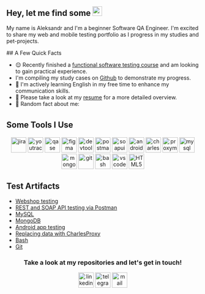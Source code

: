 ## Hey, let me find some <img src="https://em-content.zobj.net/source/microsoft-teams/363/lady-beetle_1f41e.png" height="25" >

<p> My name is Aleksandr and I'm a beginner Software QA Engineer. I'm excited to share my web and mobile testing portfolio as I progress in my studies and pet-projects.</p> 

<div style="display: flex; align-items: flex-start; margin-bottom: 20px;">
  <div style="flex: 1;">
    ## A Few Quick Facts
    <ul>
      <li> 😌 Recently finished a <a href="">functional software testing course</a> and am looking to gain practical experience. </li>
      <li> I'm compiling my study cases on <a href="https://github.com/AleksandrBarchuk">Github</a> to demonstrate my progress.</li> </li>
      <li> 📖 I'm actively learning English in my free time to enhance my communication skills.</li>
      <li> 📙 Please take a look at my <a href="">resume</a> for a more detailed overview.</li>
      <li> 🧣 Random fact about me: </li>
    </ul>
  </div>
</div>
  
<h2 style="margin-top: 20px; margin-bottom: 20px;">Some Tools I Use</h2>
<p style="text-align: center; margin-bottom: 20px;">
  <img src="https://cdn.jsdelivr.net/gh/devicons/devicon/icons/jira/jira-original.svg" title="jira" alt="jira" width="40" height="40"/>
  <img src="https://upload.wikimedia.org/wikipedia/commons/thumb/8/8d/YouTrack_Icon.svg/1024px-YouTrack_Icon.svg.png?20200803082248" title="youtrack" alt="youtrack" width="40" height="40"/>
  <img src="https://luna1.co/eb0187.png" title="qase" alt="qase" width="40" height="40"/>
    <img src="c" title="figma" alt="figma" width="40" height="40"/>
  <img src="https://d33wubrfki0l68.cloudfront.net/38b5c953a4667366685d55db55d057c86db1fc54/a0fdc/static/acae6b24d940347661ca901ea07f47c1/chrome-dev-logo-icon.png" title="devtools" alt="devtools" width="40" height="40"/>
  <img src="https://www.svgrepo.com/show/354202/postman-icon.svg" title="postman" alt="postman" width="40" height="40"/>
  <img src="https://encrypted-tbn0.gstatic.com/images?q=tbn:ANd9GcTDLj-17hLuPse4K5lo4VLNFRn89rjLSB-KKIZMdNjB0Q&s" title="soapui" alt="soapui" width="40" height="40"/>
   <img src="https://cdn.jsdelivr.net/gh/devicons/devicon/icons/androidstudio/androidstudio-original.svg" title="android-studio" alt="android-studio" width="40" height="40"/>
  <img src="https://cdn.icon-icons.com/icons2/3053/PNG/512/charles_proxy_macos_bigsur_icon_190302.png" title="charles-proxy" alt="charles-proxy" width="40" height="40"/>
  <img src="https://ph-files.imgix.net/f1aba60e-b071-4afd-bde6-7c123853a3ae.png?auto=format" title="proxyman" alt="proxyman" width="40" height="40"/>
  <img src="https://cdn.jsdelivr.net/gh/devicons/devicon/icons/mysql/mysql-original.svg" title="mysql" alt="mysql" width="40" height="40"/>
  <img src="https://cdn.jsdelivr.net/gh/devicons/devicon/icons/mongodb/mongodb-original.svg" title="mongodb" alt="mongodb" width="40" height="40"/>
  <img src="https://cdn.jsdelivr.net/gh/devicons/devicon/icons/git/git-original.svg" title="git" alt="git" width="40" height="40"/>
  <img src="https://upload.wikimedia.org/wikipedia/commons/thumb/4/4b/Bash_Logo_Colored.svg/1024px-Bash_Logo_Colored.svg.png?20180723054350" title="bash" alt="bash" width="40" height="40"/>
  <img src="https://cdn.jsdelivr.net/gh/devicons/devicon/icons/vscode/vscode-original.svg" title="vscode" alt="vscode" width="40" height="40"/>
  <img src="https://cdn-icons-png.flaticon.com/512/919/919827.png" title="HTML5" alt="HTML5" width="40" height="40"/>
</p>

<h2>Test Artifacts</h2>
<p>
 <ul>
    
<li>  <a href="https://github.com//web_testing">Webshop testing</a>  </li>
<li>  <a href="https://github.com//api_testing"> REST and SOAP API testing via Postman </a>   </li>
<li> <a href="https://github.com//sql">MySQL</a>   </li>
<li>  <a href="https://github.com//mongodb">MongoDB</a>  </li>
<li>  <a href="https://github.com//mobile_testing"> Android app testing</a>   </li>
<li> <a href="https://github.com//charlesproxy">Replacing data with CharlesProxy</a>  </li>
<li> <a href="https://github.com//bash"> Bash </a>  </li>
<li> <a href="https://github.com//git"> Git </a> </li>
</ul>
</p>
<h3 align="center"> Take a look at my repositories and let's get in touch! </h3>
<p align="center">
<a href= "https://www.linkedin.com/in//"><img src="https://img.icons8.com/?size=512&id=13930&format=png" width="40" height="40" alt="linkedin"/></a>
<a href= "https://t.me/MissterAlex"><img src="https://img.icons8.com/?size=512&id=63306&format=png" width="40" height="40" alt="telegram"/></a>
<a href="mailto:shura.barchuk@mail.ru" target="_blank"><img src="https://img.icons8.com/?size=100&id=119064&format=png&color=000000" width="40" height="40" alt="mail"/></a>
</p>
